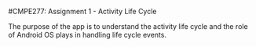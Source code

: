 #CMPE277: Assignment 1 - Activity Life Cycle

The purpose of the app is to understand the activity life cycle and the role of Android OS plays in handling life cycle events.

